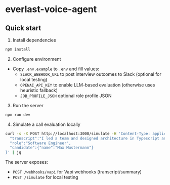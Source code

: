 # everlast-voice-agent

## Quick start

1. Install dependencies

```bash
npm install
```

2. Configure environment

- Copy `.env.example` to `.env` and fill values:
  - `SLACK_WEBHOOK_URL` to post interview outcomes to Slack (optional for local testing)
  - `OPENAI_API_KEY` to enable LLM-based evaluation (otherwise uses heuristic fallback)
  - `JOB_PROFILE_JSON` optional role profile JSON

3. Run the server

```bash
npm run dev
```

4. Simulate a call evaluation locally

```bash
curl -s -X POST http://localhost:3000/simulate -H 'Content-Type: application/json' -d '{
  "transcript":"I led a team and designed architecture in Typescript and Node, focused on scalability and testing. I mentor and collaborate. I am excited about the mission and impact.",
  "role":"Software Engineer",
  "candidate":{"name":"Max Mustermann"}
}' | jq
```

The server exposes:

- `POST /webhooks/vapi` for Vapi webhooks (transcript/summary)
- `POST /simulate` for local testing
